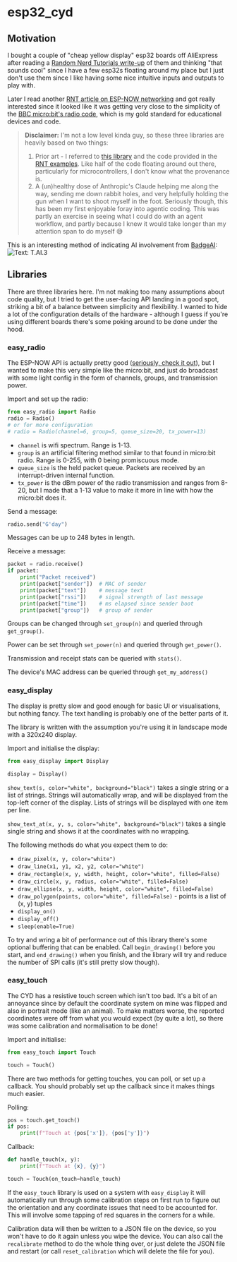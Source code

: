 # esp32_cyd
## Motivation
I bought a couple of "cheap yellow display" esp32 boards off AliExpress after reading a
[Random Nerd Tutorials write-up](https://randomnerdtutorials.com/cheap-yellow-display-esp32-2432s028r/)
of them and thinking "that sounds cool" since I have a few esp32s floating around my place but I just don't
use them since I like having some nice intuitive inputs and outputs to play with.

Later I read another [RNT article on ESP-NOW networking](https://randomnerdtutorials.com/micropython-esp-now-esp32/) and
got really interested since it looked like it was getting very close to the simplicity of the
[BBC micro:bit's radio code](https://microbit-micropython.readthedocs.io/en/latest/tutorials/radio.html),
which is my gold standard for educational devices and code.

> **Disclaimer:** I'm not a low level kinda guy, so these three libraries are heavily based on two things:
> 1. Prior art - I referred to [this library](https://github.com/rdagger/micropython-ili9341) and the code provided in the [RNT examples](https://randomnerdtutorials.com/micropython-cheap-yellow-display-board-cyd-esp32-2432s028r/). Like half of the code floating around out there, particularly for microcontrollers, I don't know what the provenance is.
> 2. A (un)healthy dose of Anthropic's Claude helping me along the way, sending me down rabbit holes, and very helpfully holding the gun when I want to shoot myself in the foot. Seriously though, this has been my first enjoyable foray into agentic coding. This was partly an exercise in seeing what I could do with an agent workflow, and partly because I knew it would take longer than my attention span to do myself 😅

This is an interesting method of indicating AI involvement from [BadgeAI](https://www.badgeai.org/):  
![Text: T.AI.3](https://img.shields.io/badge/Text-T.AI.3-blue)

## Libraries
There are three libraries here. I'm not making too many assumptions about code quality, but I tried to get the user-facing API
landing in a good spot, striking a bit of a balance between simplicity and flexibility. I wanted to hide a lot of the configuration
details of the hardware - although I guess if you're using different boards there's some poking around to be done under the hood.

### easy_radio
The ESP-NOW API is actually pretty good ([seriously, check it out](https://docs.micropython.org/en/latest/library/espnow.html)), but I wanted to make this very simple like the micro:bit, and just do broadcast with some light config in
the form of channels, groups, and transmission power.

Import and set up the radio:

```python
from easy_radio import Radio
radio = Radio()
# or for more configuration
# radio = Radio(channel=6, group=5, queue_size=20, tx_power=13)
```

- `channel` is wifi spectrum. Range is 1-13.
- `group` is an artificial filtering method similar to that found in micro:bit radio. Range is 0-255, with 0 being promiscuous mode.
- `queue_size` is the held packet queue. Packets are received by an interrupt-driven internal function.
- `tx_power` is the dBm power of the radio transmission and ranges from 8-20, but I made that a 1-13 value to make it more in line with how the micro:bit does it.

Send a message:

```python
radio.send("G'day")
```

Messages can be up to 248 bytes in length.

Receive a message:

```python
packet = radio.receive()
if packet:
    print("Packet received")
    print(packet["sender"])  # MAC of sender
    print(packet["text"])    # message text
    print(packet["rssi"])    # signal strength of last message
    print(packet["time"])    # ms elapsed since sender boot
    print(packet["group"])   # group of sender
```

Groups can be changed through `set_group(n)` and queried through `get_group()`.

Power can be set through `set_power(n)` and queried through `get_power()`.

Transmission and receipt stats can be queried with `stats()`.

The device's MAC address can be queried through `get_my_address()`

### easy_display
The display is pretty slow and good enough for basic UI or visualisations, but
nothing fancy. The text handling is probably one of the better parts of it.

The library is written with the assumption you're using it in landscape mode
with a 320x240 display.

Import and initialise the display:

```python
from easy_display import Display

display = Display()
```

`show_text(s, color="white", background="black")` takes a single string or a list of strings. Strings will
automatically wrap, and will be displayed from the top-left corner of the display.
Lists of strings will be displayed with one item per line.

`show_text_at(x, y, s, color="white", background="black")` takes a single
single string and shows it at the coordinates with no wrapping.

The following methods do what you expect them to do:
- `draw_pixel(x, y, color="white")`
- `draw_line(x1, y1, x2, y2, color="white")`
- `draw_rectangle(x, y, width, height, color="white", filled=False)`
- `draw_circle(x, y, radius, color="white", filled=False)`
- `draw_ellipse(x, y, width, height, color="white", filled=False)`
- `draw_polygon(points, color="white", filled=False)` - points is a list of (x, y) tuples
- `display_on()`
- `display_off()`
- `sleep(enable=True)`

To try and wring a bit of performance out of this library there's some
optional buffering that can be enabled. Call `begin_drawing()` before you
start, and `end_drawing()` when you finish, and the library will try and
reduce the number of SPI calls (it's still pretty slow though).

### easy_touch
The CYD has a resistive touch screen which isn't too bad. It's a bit of
an annoyance since by default the coordinate system on mine was flipped
and also in portrait mode (like an animal). To make matters worse, the
reported coordinates were off from what you would expect (by quite a lot),
so there was some calibration and normalisation to be done!

Import and initialise:

```python
from easy_touch import Touch

touch = Touch()
```

There are two methods for getting touches, you can poll, or set up
a callback. You should probably set up the callback since it makes things
much easier.

Polling:

```python
pos = touch.get_touch()
if pos:
    print(f"Touch at {pos['x']}, {pos['y']}")
```

Callback:

```python
def handle_touch(x, y):
    print(f"Touch at {x}, {y}")

touch = Touch(on_touch=handle_touch)
```

If the `easy_touch` library is used on a system with `easy_display` it
will automatically run through some calibration steps on first run to
figure out the orientation and any coordinate issues that need to be
accounted for. This will involve some tapping of red squares in the
corners for a while.

Calibration data will then be written to a JSON file on the device, so
you won't have to do it again unless you wipe the device. You can also
call the `recalibrate` method to do the whole thing over, or just delete
the JSON file and restart (or call `reset_calibration` which will delete
the file for you).
